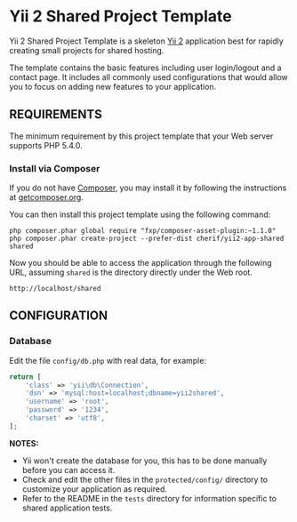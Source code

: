 Yii 2 Shared Project Template
============================

Yii 2 Shared Project Template is a skeleton [Yii 2](http://www.yiiframework.com/) application best for
rapidly creating small projects for shared hosting.

The template contains the basic features including user login/logout and a contact page.
It includes all commonly used configurations that would allow you to focus on adding new
features to your application.



REQUIREMENTS
------------

The minimum requirement by this project template that your Web server supports PHP 5.4.0.


### Install via Composer

If you do not have [Composer](http://getcomposer.org/), you may install it by following the instructions
at [getcomposer.org](http://getcomposer.org/doc/00-intro.md#installation-nix).

You can then install this project template using the following command:

~~~
php composer.phar global require "fxp/composer-asset-plugin:~1.1.0"
php composer.phar create-project --prefer-dist cherif/yii2-app-shared shared
~~~

Now you should be able to access the application through the following URL, assuming `shared` is the directory
directly under the Web root.

~~~
http://localhost/shared
~~~


CONFIGURATION
-------------

### Database

Edit the file `config/db.php` with real data, for example:

```php
return [
    'class' => 'yii\db\Connection',
    'dsn' => 'mysql:host=localhost;dbname=yii2shared',
    'username' => 'root',
    'password' => '1234',
    'charset' => 'utf8',
];
```

**NOTES:**
- Yii won't create the database for you, this has to be done manually before you can access it.
- Check and edit the other files in the `protected/config/` directory to customize your application as required.
- Refer to the README in the `tests` directory for information specific to shared application tests.
